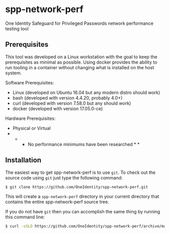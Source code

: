 # spp-network-perf
One Identity Safeguard for Privileged Passwords network performance testing tool

## Prerequisites
This tool was developed on a Linux workstation with the goal to keep the
prerequisites as minimal as possible. Using docker provides the ability to run
tooling in a container without changing what is installed on the host system.

Software Prerequisites:
- Linux (developed on Ubuntu 16.04 but any modern distro should work)
- bash (developed with version 4.4.20, probably 4.0+)
- curl (developed with version 7.58.0 but any should work)
- docker (developed with version 17.05.0-ce)

Hardware Prerequisites:
- Physical or Virtual
- * * No performance minimums have been researched * *

## Installation
The easiest way to get spp-network-perf is to use `git`. To check out the source
code using `git` just type the following command:

```Bash
$ git clone https://github.com/OneIdentity/spp-network-perf.git
```

This will create a `spp-network-perf` directory in your current directory that
contains the entire spp-network-perf source tree.

If you do not have `git` then you can accomplish the same thing by running this
command line:

```Bash
$ curl -sSLO https://github.com/OneIdentity/spp-network-perf/archive/master.zip; unzip master.zip; rm master.zip; mv spp-network-perf-master spp-network-perf
```

